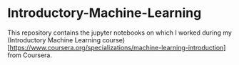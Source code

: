 # Introductory-Machine-Learning
This repository contains the jupyter notebooks on which I worked during my (Introductory Machine Learning course)[https://www.coursera.org/specializations/machine-learning-introduction] from Coursera. 
